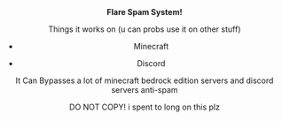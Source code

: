<div align="center">
  <b>Flare Spam System!</b>

Things it works on (u can probs use it on other stuff)

- Minecraft

- Discord

It Can Bypasses a lot of minecraft bedrock edition servers and discord servers anti-spam

DO NOT COPY! i spent to long on this plz